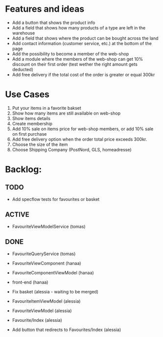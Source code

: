 ﻿# Features and ideas
- Add a button that shows the product info
- Add a field that shows how many products of a type are left in the warehouse
- Add a field that shows where the product can be bought across the land
- Add contact information (customer service, etc.) at the bottom of the page
- Add the possibility to become a member of the web-shop
- Add a module where the members of the web-shop can get 10% discount on their first order (test wether the right amount gets deducted)
- Add free delivery if the total cost of the order is greater or equal 300kr

# Use Cases 
1. Put your items in a favorite bakset
2. Show how many items are still available on web-shop  
3. Show items details
4. Create membership  
5. Add 10% sale on items price for web-shop members, or add 10% sale on first purchase
6. Add free delivery option when the order total price exceeds 300kr.
7. Choose the size of the item
8. Choose Shipping Company (PostNord, GLS, homeadresse)

# Backlog:
## TODO
- Add specflow tests for favourites or basket
## ACTIVE
- FavouriteViewModelService (tomas)
## DONE
- FavouriteQueryService (tomas)

- FavouriteViewComponent (hanaa)
- FavouriteComponentViewModel (hanaa)
- front-end (hanaa)

- Fix basket (alessia - waiting to be merged)
- FavouriteItemViewModel (alessia)
- FavouriteViewModel (alessia)
- Favourite/Index (alessia)
- Add button that redirects to Favourites/Index (alessia)


